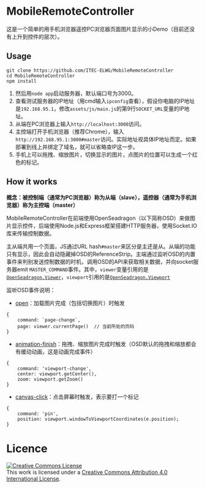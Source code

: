 # MobileRemoteController

这是一个简单的用手机浏览器遥控PC浏览器页面图片显示的小Demo（目前还没有上升到控件的层次）。

## Usage

```
git clone https://github.com/ITEC-ELWG/MobileRemoteController
cd MobileRemoteController
npm install
```

1. 然后用`node app`启动服务器，默认端口号为3000。
2. 查看测试服务器的IP地址（用cmd输入`ipconfig`查看），假设你电脑的IP地址是`192.168.95.1`，修改`assets/js/main.js`的第9行`SOCKET_URL`变量的IP地址。
3. 从端在PC浏览器上输入`http://localhost:3000`访问。
4. 主控端打开手机浏览器（推荐Chrome），输入`http://192.168.95.1:3000#master`访问。实际地址视具体IP地址而定。如果部署到线上并绑定了域名，就可以省略查IP这一步。
5. 手机上可以拖拽、缩放图片，切换显示的图片，点图片的位置可以生成一个红色的标记。

## How it works

**概念：被控制端（通常为PC浏览器）称为从端（slave），遥控器（通常为手机浏览器）称为主控端（master）**

MobileRemoteController在前端使用OpenSeadragon（以下简称OSD）来做图片显示控件，后端使用Node.js和Express框架搭建HTTP服务器，使用Socket.IO库来传输控制数据。

主从端共用一个页面，JS通过URL hash`#master`来区分是主还是从。从端的功能只有显示，因此会自动隐藏掉OSD的ReferenceStrip。主端通过监听OSD的内置事件来判别发送控制数据的时机，调用OSD的API来获取相关数据，并向socket服务器emit `MASTER_COMMAND`事件。其中，`viewer`变量引用的是[`OpenSeadragon.Viewer`](https://openseadragon.github.io/docs/OpenSeadragon.Viewer.html)，`viewport`引用的是[`OpenSeadragon.Viewport`](https://openseadragon.github.io/docs/OpenSeadragon.Viewport.html)

监听OSD事件说明：

* [open](https://openseadragon.github.io/docs/OpenSeadragon.Viewer.html#event:open)：加载图片完成（包括切换图片）时触发
```
{
    command: `page-change`,
    page: viewer.currentPage()  // 当前所处的页码
}
```
* [animation-finish](https://openseadragon.github.io/docs/OpenSeadragon.Viewer.html#event:animation-finish)：拖拽、缩放图片完成时触发（OSD默认的拖拽和缩放都会有缓动动画，这是动画完成事件）
```
{
    command: 'viewport-change',
    center: viewport.getCenter(),
    zoom: viewport.getZoom()
}
```
* [canvas-click](https://openseadragon.github.io/docs/OpenSeadragon.Viewer.html#event:canvas-click)：点击屏幕时触发，表示要打一个标记
```
{
    command: 'pin',
    position: viewport.windowToViewportCoordinates(e.position);
}
```


# Licence

<a rel="license" href="http://creativecommons.org/licenses/by/4.0/"><img alt="Creative Commons License" style="border-width:0" src="https://i.creativecommons.org/l/by/4.0/88x31.png" /></a><br />This work is licensed under a <a rel="license" href="http://creativecommons.org/licenses/by/4.0/">Creative Commons Attribution 4.0 International License</a>.
